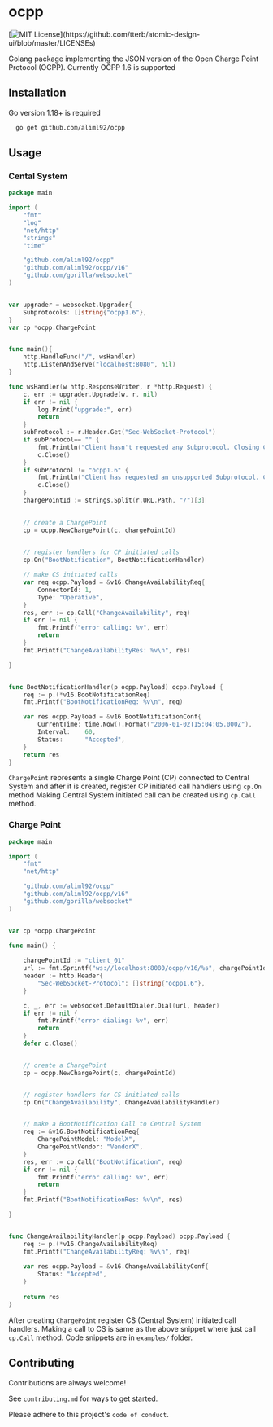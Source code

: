 
# ocpp

[![MIT License](https://img.shields.io/apm/l/atomic-design-ui.svg?)](https://github.com/tterb/atomic-design-ui/blob/master/LICENSEs)

Golang package implementing the JSON version of the Open Charge Point Protocol (OCPP). Currently OCPP 1.6 is supported


## Installation

Go version 1.18+ is required

```bash
  go get github.com/aliml92/ocpp
```
    
## Usage

### Cental System  
```go
package main

import (
	"fmt"
	"log"
	"net/http"
	"strings"
	"time"

	"github.com/aliml92/ocpp"
	"github.com/aliml92/ocpp/v16"
	"github.com/gorilla/websocket"
)


var upgrader = websocket.Upgrader{
	Subprotocols: []string{"ocpp1.6"},
}
var cp *ocpp.ChargePoint


func main(){
	http.HandleFunc("/", wsHandler)
	http.ListenAndServe("localhost:8080", nil)
}

func wsHandler(w http.ResponseWriter, r *http.Request) {
	c, err := upgrader.Upgrade(w, r, nil)
	if err != nil {
		log.Print("upgrade:", err)
		return
	}
	subProtocol := r.Header.Get("Sec-WebSocket-Protocol")	
	if subProtocol== "" {
		fmt.Println("Client hasn't requested any Subprotocol. Closing Connection")
		c.Close()
	}
	if subProtocol != "ocpp1.6" {
		fmt.Println("Client has requested an unsupported Subprotocol. Closing Connection")
		c.Close()
	}
	chargePointId := strings.Split(r.URL.Path, "/")[3]

	
	// create a ChargePoint
	cp = ocpp.NewChargePoint(c, chargePointId)
	

	// register handlers for CP initiated calls
	cp.On("BootNotification", BootNotificationHandler)

	// make CS initiated calls
	var req ocpp.Payload = &v16.ChangeAvailabilityReq{
		ConnectorId: 1,
		Type: "Operative",
	}
	res, err := cp.Call("ChangeAvailability", req)
	if err != nil {
		fmt.Printf("error calling: %v", err)
		return
	}
	fmt.Printf("ChangeAvailabilityRes: %v\n", res)

}


func BootNotificationHandler(p ocpp.Payload) ocpp.Payload {
	req := p.(*v16.BootNotificationReq)
	fmt.Printf("BootNotificationReq: %v\n", req)

	var res ocpp.Payload = &v16.BootNotificationConf{
		CurrentTime: time.Now().Format("2006-01-02T15:04:05.000Z"),
		Interval:    60,
		Status:      "Accepted",
	}
	return res
}
```
`ChargePoint` represents a single Charge Point (CP) connected to Central System
and after it is created, register CP initiated call handlers using `cp.On` method
Making Central System initiated call can be created using `cp.Call` method.

### Charge Point
```go
package main

import (
	"fmt"
	"net/http"

	"github.com/aliml92/ocpp"
	"github.com/aliml92/ocpp/v16"
	"github.com/gorilla/websocket"
)


var cp *ocpp.ChargePoint

func main() {
	
	chargePointId := "client_01"
	url := fmt.Sprintf("ws://localhost:8080/ocpp/v16/%s", chargePointId)
	header := http.Header{
		"Sec-WebSocket-Protocol": []string{"ocpp1.6"},
	}

	c, _, err := websocket.DefaultDialer.Dial(url, header)
	if err != nil {
		fmt.Printf("error dialing: %v", err)
		return
	}
	defer c.Close()


	// create a ChargePoint
	cp = ocpp.NewChargePoint(c, chargePointId)


	// register handlers for CS initiated calls
	cp.On("ChangeAvailability", ChangeAvailabilityHandler)


	// make a BootNotification Call to Central System
	req := &v16.BootNotificationReq{
		ChargePointModel: "ModelX",
		ChargePointVendor: "VendorX",
	} 
	res, err := cp.Call("BootNotification", req)
	if err != nil {
		fmt.Printf("error calling: %v", err)
		return
	}
	fmt.Printf("BootNotificationRes: %v\n", res)

}


func ChangeAvailabilityHandler(p ocpp.Payload) ocpp.Payload {
	req := p.(*v16.ChangeAvailabilityReq)
	fmt.Printf("ChangeAvailabilityReq: %v\n", req)
	
	var res ocpp.Payload = &v16.ChangeAvailabilityConf{
		Status: "Accepted",
	}
	
	return res
}
```
After creating `ChargePoint` register CS (Central System) initiated call handlers.
Making a call to CS is same as the above snippet where just call `cp.Call` method.
Code snippets are in `examples/` folder.
## Contributing

Contributions are always welcome!

See `contributing.md` for ways to get started.

Please adhere to this project's `code of conduct`.


